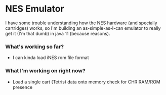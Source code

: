 # NES Emulator

I have some trouble understanding how the NES hardware
(and specially cartridges) works, so I'm building an
as-simple-as-I-can emulator to really get it (I'm that dumb)
in java 11 (because reasons).

### What's working so far?

- I can kinda load iNES rom file format

### What I'm working on right now?
- Load a single cart (Tetris) data onto memory check for CHR RAM/ROM presence